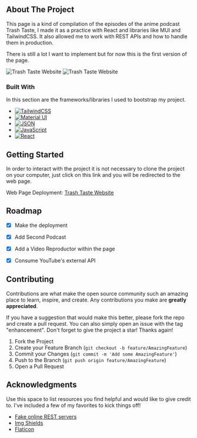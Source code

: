 ## About The Project

This page is a kind of compilation of the episodes of the anime podcast Trash Taste, I made it as a practice with React and libraries like MUI and TailwindCSS. It also allowed me to work with REST APIs and how to handle them in production. 

There is still a lot I want to implement but for now this is the first version of the page.

![Trash Taste Website][product-screenshot]
![Trash Taste Website][product-screenshot-afterdark]



### Built With

In this section are the frameworks/libraries I used to bootstrap my project.

* [![TailwindCSS][TCSS]][Tailwind-url]
* [![Material UI][MUI]][MUI-url]
* [![JSON][json]][JSON-url]
* [![JavaScript][JS]][JavaScript-url]
* [![React][React.js]][React-url]



<!-- GETTING STARTED -->
## Getting Started

In order to interact with the project it is not necessary to clone the project on your computer, just click on this link and you will be redirected to the web page.

Web Page Deployment: [Trash Taste Website](https://itsjrillo-trashtaste.netlify.app)



<!-- ROADMAP -->
## Roadmap

- [x] Make the deployment
- [x] Add Second Podcast 
- [x] Add a Video Reproductor within the page
- [x] Consume YouTube's external API



<!-- CONTRIBUTING -->
## Contributing

Contributions are what make the open source community such an amazing place to learn, inspire, and create. Any contributions you make are **greatly appreciated**.

If you have a suggestion that would make this better, please fork the repo and create a pull request. You can also simply open an issue with the tag "enhancement".
Don't forget to give the project a star! Thanks again!

1. Fork the Project
2. Create your Feature Branch (`git checkout -b feature/AmazingFeature`)
3. Commit your Changes (`git commit -m 'Add some AmazingFeature'`)
4. Push to the Branch (`git push origin feature/AmazingFeature`)
5. Open a Pull Request




<!-- ACKNOWLEDGMENTS -->
## Acknowledgments

Use this space to list resources you find helpful and would like to give credit to. I've included a few of my favorites to kick things off!
* [Fake online REST servers](https://my-json-server.typicode.com)
* [Img Shields](https://shields.io)
* [Flaticon](https://flaticon.com)





<!-- MARKDOWN LINKS & IMAGES -->
<!-- https://www.markdownguide.org/basic-syntax/#reference-style-links -->
[contributors-shield]: https://img.shields.io/github/contributors/othneildrew/Best-README-Template.svg?style=for-the-badge
[contributors-url]: https://github.com/othneildrew/Best-README-Template/graphs/contributors
[forks-shield]: https://img.shields.io/github/forks/othneildrew/Best-README-Template.svg?style=for-the-badge
[forks-url]: https://github.com/othneildrew/Best-README-Template/network/members
[stars-shield]: https://img.shields.io/github/stars/othneildrew/Best-README-Template.svg?style=for-the-badge
[stars-url]: https://github.com/othneildrew/Best-README-Template/stargazers
[issues-shield]: https://img.shields.io/github/issues/othneildrew/Best-README-Template.svg?style=for-the-badge
[issues-url]: https://github.com/othneildrew/Best-README-Template/issues
[license-shield]: https://img.shields.io/github/license/othneildrew/Best-README-Template.svg?style=for-the-badge
[license-url]: https://github.com/othneildrew/Best-README-Template/blob/master/LICENSE.txt
[linkedin-shield]: https://img.shields.io/badge/-LinkedIn-black.svg?style=for-the-badge&logo=linkedin&colorB=555
[linkedin-url]: https://linkedin.com/in/othneildrew
[product-screenshot]: https://snipboard.io/G2ujJs.jpg
[product-screenshot-afterdark]: https://snipboard.io/vP9STH.jpg
[Next.js]: https://img.shields.io/badge/next.js-000000?style=for-the-badge&logo=nextdotjs&logoColor=white
[Next-url]: https://nextjs.org/
[React.js]: https://img.shields.io/badge/React-20232A?style=for-the-badge&logo=react&logoColor=61DAFB
[React-url]: https://reactjs.org/
[Vue.js]: https://img.shields.io/badge/Vue.js-35495E?style=for-the-badge&logo=vuedotjs&logoColor=4FC08D
[Vue-url]: https://vuejs.org/
[Angular.io]: https://img.shields.io/badge/Angular-DD0031?style=for-the-badge&logo=angular&logoColor=white
[Angular-url]: https://angular.io/
[Svelte.dev]: https://img.shields.io/badge/Svelte-4A4A55?style=for-the-badge&logo=svelte&logoColor=FF3E00
[Svelte-url]: https://svelte.dev/
[Laravel.com]: https://img.shields.io/badge/Laravel-FF2D20?style=for-the-badge&logo=laravel&logoColor=white
[Laravel-url]: https://laravel.com
[Bootstrap.com]: https://img.shields.io/badge/Bootstrap-563D7C?style=for-the-badge&logo=bootstrap&logoColor=white
[Bootstrap-url]: https://getbootstrap.com
[JQuery.com]: https://img.shields.io/badge/jQuery-0769AD?style=for-the-badge&logo=jquery&logoColor=white
[JQuery-url]: https://jquery.com 
[TCSS]: https://img.shields.io/badge/TailwindCSS-07adca?style=for-the-badge&logo=tailwindCSS&logoColor=white
[Tailwind-url]: https://tailwindcss.com
[MUI]: https://img.shields.io/badge/MUI-0079f2?style=for-the-badge&logo=MUI&logoColor=white
[MUI-url]: https://mui.com
[json]: https://img.shields.io/badge/JSON-4a4a4a?style=for-the-badge&logo=JSON&logoColor=white
[JSON-url]: https://www.json.org/json-es.html
[JS]: https://img.shields.io/badge/JavaScript-efd81d?style=for-the-badge&logo=JavaScript&logoColor=black
[JavaScript-url]: https://developer.mozilla.org/es/docs/Web/JavaScript

